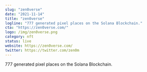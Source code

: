 ```yaml
---
slug: "zen0verse"
date: "2021-11-14"
title: "zen0verse"
logline: "777 generated pixel places on the Solana Blockchain."
cta: "https://zen0verse.com/"
logo: /img/zen0verse.png
category: nft
status: live
website: https://zen0verse.com/
twitter: https://twitter.com/zen0m
---
```


777 generated pixel places on the Solana Blockchain.